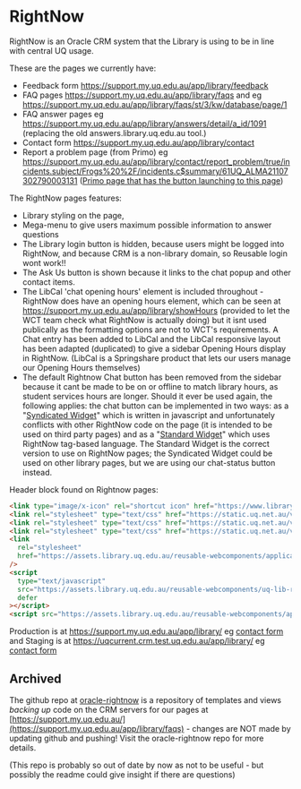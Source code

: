 # RightNow

RightNow is an Oracle CRM system that the Library is using to be in line with central UQ usage.

These are the pages we currently have:

- Feedback form <https://support.my.uq.edu.au/app/library/feedback>
- FAQ pages <https://support.my.uq.edu.au/app/library/faqs> and eg <https://support.my.uq.edu.au/app/library/faqs/st/3/kw/database/page/1>
- FAQ answer pages eg <https://support.my.uq.edu.au/app/library/answers/detail/a_id/1091> (replacing the old answers.library.uq.edu.au tool.)
- Contact form <https://support.my.uq.edu.au/app/library/contact>
- Report a problem page (from Primo) eg <https://support.my.uq.edu.au/app/library/contact/report_problem/true/incidents.subject/Frogs%20%2F/incidents.c$summary/61UQ_ALMA21107302790003131> ([Primo page that has the button launching to this page](https://search.library.uq.edu.au/primo-explore/fulldisplay?docid=61UQ_ALMA21102980340003131&context=L&vid=61UQ_INST:61UQ&lang=en_US&search_scope=61UQ_All&adaptor=Local%20Search%20Engine&isFrbr=true&tab=61uq_all&query=any,contains,Frogs))

The RightNow pages features:

- Library styling on the page,
- Mega-menu to give users maximum possible information to answer questions
- The Library login button is hidden, because users might be logged into RightNow, and because CRM is a non-library domain, so Reusable login wont work!!
- The Ask Us button is shown because it links to the chat popup and other contact items.
- The LibCal 'chat opening hours' element is included throughout - RightNow does have an opening hours element, which can be seen at <https://support.my.uq.edu.au/app/library/showHours> (provided to let the WCT team check what RightNow is actually doing) but it isnt used publically as the formatting options are not to WCT's requirements. A Chat entry has been added to LibCal and the LibCal responsive layout has been adapted (duplicated) to give a sidebar Opening Hours display in RightNow. (LibCal is a Springshare product that lets our users manage our Opening Hours themselves)
- The default Rightnow Chat button has been removed from the sidebar because it cant be made to be on or offline to match library hours, as student services hours are longer. Should it ever be used again, the following applies: the chat button can be implemented in two ways: as a "[Syndicated Widget](https://support.my.uq.edu.au/ci/tags/syndicated_widgets)" which is written in javascript and unfortunately conflicts with other RightNow code on the page (it is intended to be used on third party pages) and as a "[Standard Widget](https://support.my.uq.edu.au/ci/admin/docs/widgets/standard)" which uses RightNow tag-based language. The Standard Widget is the correct version to use on RightNow pages; the Syndicated Widget could be used on other library pages, but we are using our chat-status button instead.

Header block found on Rightnow pages:

```html
<link type="image/x-icon" rel="shortcut icon" href="https://www.library.uq.edu.au/favicon.ico" />
<link rel="stylesheet" type="text/css" href="https://static.uq.net.au/v15/fonts/Roboto/roboto.css" />
<link rel="stylesheet" type="text/css" href="https://static.uq.net.au/v15/fonts/Merriweather/merriweather.css" />
<link rel="stylesheet" type="text/css" href="https://static.uq.net.au/v15/fonts/Montserrat/montserrat.css" />
<link
  rel="stylesheet"
  href="https://assets.library.uq.edu.au/reusable-webcomponents/applications/rightnow/custom-styles.css"
/>
<script
  type="text/javascript"
  src="https://assets.library.uq.edu.au/reusable-webcomponents/uq-lib-reusable.min.js"
  defer
></script>
<script src="https://assets.library.uq.edu.au/reusable-webcomponents/applications/rightnow/load.js" async></script>
```

Production is at <https://support.my.uq.edu.au/app/library/> eg [contact form](https://support.my.uq.edu.au/app/library/contact) and Staging is at <https://uqcurrent.crm.test.uq.edu.au/app/library/> eg [contact form](https://uqcurrent.crm.test.uq.edu.au/app/library/contact)

## Archived

The github repo at [oracle-rightnow](https://github.com/uqlibrary/oracle-rightnow) is a repository of templates and views _backing up_ code on the CRM servers for our pages at [https://support.my.uq.edu.au/](https://support.my.uq.edu.au/app/library/faqs) - changes are NOT made by updating github and pushing! Visit the oracle-rightnow repo for more details.

(This repo is probably so out of date by now as not to be useful - but possibly the readme could give insight if there are questions)
